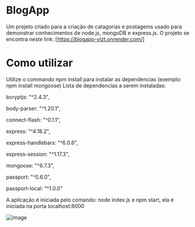 # BlogApp

Um projeto criado para a criação de catagorias e postagems usado para demonstrar conhecimentos de node.js, mongoDB e express.js. O projeto se encontra neste link: [https://blogapp-ylzt.onrender.com/]

# Como utilizar

Utilize o commando npm install para instalar as dependencias (exemplo: npm install mongoose)
Lista de dependencias a serem instaladas:

bcryptjs: "^2.4.3",

body-parser: "^1.20.1",

connect-flash: "^0.1.1",

express: "^4.18.2",

express-handlebars: "^6.0.6",

express-session: "^1.17.3",

mongoose: "^6.7.3",

passport: "^0.6.0",

passport-local: "^1.0.0"

A aplicação é iniciada pelo comando: node index.js e npm start, ela é iniciada na porta localhost:8000

![image](https://user-images.githubusercontent.com/66483360/206799488-9dd75f89-b4dc-461e-b8fc-d9f8e56932ff.png)
